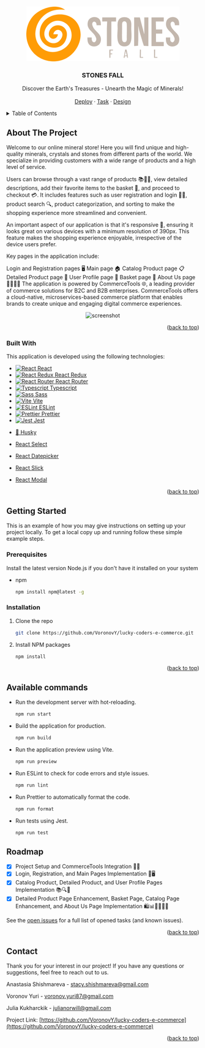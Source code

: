 <!-- PROJECT LOGO -->
<br />
<div align="center">
  <a name="readme-top"></a>
  <img src="./public/assets/logo.png" alt="Logo">

  <h3 align="center">STONES FALL</h3>

  <p align="center">
    Discover the Earth's Treasures - Unearth the Magic of Minerals!
    <br />
    <br />
    <a href="https://lucky-coders-e-commerce-sprint-4.netlify.app/">Deploy</a>
    ·
    <a href="https://github.com/rolling-scopes-school/tasks/blob/master/tasks/eCommerce-Application/Readme.md">Task</a>
    ·
    <a href="https://www.figma.com/file/br4J0DEdaaNb1Eyv2nxirQ/StonesFall?type=design&node-id=10817-8470&mode=design&t=3YM00dQxK0uidGP7-0">Design</a>
  </p>
</div>

<!-- TABLE OF CONTENTS -->
<details>
  <summary>Table of Contents</summary>
  
1. [About The Project](#about-the-project)
    - [Built With](#built-with)
2. [Getting Started](#getting-started)
    - [Prerequisites](#prerequisites)
    - [Installation](#installation)
3. [Roadmap](#roadmap)
4. [Contact](#contact)
</details>

<!-- ABOUT THE PROJECT -->

## About The Project

Welcome to our online mineral store! Here you will find unique and high-quality minerals, crystals and stones from different parts of the world. We specialize in providing customers with a wide range of products and a high level of service.

Users can browse through a vast range of products 📚👗👟, view detailed descriptions, add their favorite items to the basket 🛒, and proceed to checkout 💳. It includes features such as user registration and login 📝🔐, product search 🔍, product categorization, and sorting to make the shopping experience more streamlined and convenient.

An important aspect of our application is that it's responsive 📲, ensuring it looks great on various devices with a minimum resolution of 390px. This feature makes the shopping experience enjoyable, irrespective of the device users prefer.

Key pages in the application include:

Login and Registration pages 🖥️
Main page 🏠
Catalog Product page 📋
Detailed Product page 🔎
User Profile page 👤
Basket page 🛒
About Us page 🙋‍♂️🙋‍♀️
The application is powered by CommerceTools 🌐, a leading provider of commerce solutions for B2C and B2B enterprises. CommerceTools offers a cloud-native, microservices-based commerce platform that enables brands to create unique and engaging digital commerce experiences.

<div align="center">
    <img src="https://github.com/VoronovY/lucky-coders-e-commerce/assets/70838995/b6b2d558-a2ce-4b2e-8b22-fa29bb5bd4be" alt="screenshot">
</div>

<p align="right">(<a href="#readme-top">back to top</a>)</p>

### Built With

This application is developed using the following technologies:

- <a href="https://react.dev/">
    <img src="https://upload.wikimedia.org/wikipedia/commons/a/a7/React-icon.svg" alt="React" width="20" height="20">
    React </a>
- <a href="https://react-redux.js.org/">
    <img src="https://raw.githubusercontent.com/reduxjs/redux/master/logo/logo.png" alt="React Redux" width="20" height="20">
    React Redux </a>
- <a href="https://reactrouter.com/en/main">
    <img src="https://www.svgrepo.com/show/354262/react-router.svg" alt="React Router" width="20" height="20">
    React Router </a>
- <a href="https://www.typescriptlang.org/">
    <img src="https://upload.wikimedia.org/wikipedia/commons/4/4c/Typescript_logo_2020.svg" alt="Typescript" width="20"height="20">
    Typescript </a>
- <a href="https://sass-lang.com/">
    <img src="https://upload.wikimedia.org/wikipedia/commons/9/96/Sass_Logo_Color.svg" alt="Sass" width="20" height="20">
    Sass </a>
- <a href="https://vitejs.dev/">
    <img src="https://upload.wikimedia.org/wikipedia/commons/f/f1/Vitejs-logo.svg" alt="Vite" width="20"height="20">
    Vite </a>
    
- <a href="https://eslint.org/">
    <img src="https://upload.wikimedia.org/wikipedia/commons/e/e3/ESLint_logo.svg" alt="ESLint" width="20" height="20">
    ESLint </a>
- <a href="https://prettier.io/">
    <img src="https://brandslogos.com/wp-content/uploads/images/large/prettier-logo-vector.svg" alt="Prettier" width="20"height="20">
    Prettier </a>
- <a href="https://jestjs.io/">
    <img src="https://iconape.com/wp-content/files/dx/352988/png/jest-logo.png" alt="Jest" width="20" height="20">
    Jest </a>
- [🐶 Husky](https://www.npmjs.com/package/husky)
- [React Select](https://react-select.com/home)
- [React Datepicker](https://reactdatepicker.com/)
- [React Slick](https://react-slick.neostack.com/)
- [React Modal](https://reactcommunity.org/react-modal/)

<p align="right">(<a href="#readme-top">back to top</a>)</p>

<!-- GETTING STARTED -->

## Getting Started

This is an example of how you may give instructions on setting up your project locally.
To get a local copy up and running follow these simple example steps.

### Prerequisites

Install the latest version Node.js if you don't have it installed on your system

- npm
  ```sh
  npm install npm@latest -g
  ```

### Installation

1. Clone the repo
   ```sh
   git clone https://github.com/VoronovY/lucky-coders-e-commerce.git
   ```
2. Install NPM packages
   ```sh
   npm install
   ```

<p align="right">(<a href="#readme-top">back to top</a>)</p>

## Available commands

- Run the development server with hot-reloading.
  ```sh
  npm run start
  ```
- Build the application for production.
  ```sh
  npm run build
  ```
- Run the application preview using Vite.
  ```sh
  npm run preview
  ```
- Run ESLint to check for code errors and style issues.
  ```sh
  npm run lint
  ```
- Run Prettier to automatically format the code.
  ```sh
  npm run format
  ```
- Run tests using Jest.
  ```js
  npm run test
  ```

<!-- ROADMAP -->

## Roadmap

- [x] Project Setup and CommerceTools Integration 🚀🔧
- [x] Login, Registration, and Main Pages Implementation 🔐🖥️
- [x] Catalog Product, Detailed Product, and User Profile Pages Implementation 📚🔍👥
- [x] Detailed Product Page Enhancement, Basket Page, Catalog Page Enhancement, and About Us Page Implementation 🛍️📊🙋‍♂️🙋‍♀️

See the [open issues](https://github.com/VoronovY/lucky-coders-e-commerce/issues) for a full list of opened tasks (and known issues).

<p align="right">(<a href="#readme-top">back to top</a>)</p>

<!-- CONTACT -->

## Contact

Thank you for your interest in our project! If you have any questions or suggestions, feel free to reach out to us.

Anastasia Shishmareva - stacy.shishmareva@gmail.com

Voronov Yuri - voronov.yuri87@gmail.com

Julia Kukharckik - julianorwill@gmail.com

Project Link: [https://github.com/VoronovY/lucky-coders-e-commerce](https://github.com/VoronovY/lucky-coders-e-commerce)

<p align="right">(<a href="#readme-top">back to top</a>)</p>
